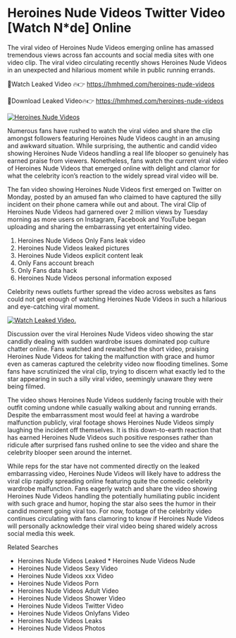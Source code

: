 ﻿# Heroines Nude Videos Twitter Video [Watch N*de] Online

The viral video of ﻿Heroines Nude Videos emerging online has amassed tremendous views across fan accounts and social media sites with one video clip. The viral video circulating recently shows ﻿Heroines Nude Videos in an unexpected and hilarious moment while in public running errands. 

🔴Watch Leaked Video 🔥👉  https://hmhmed.com/heroines-nude-videos 

🔴Download Leaked Video🔥👉  https://hmhmed.com/heroines-nude-videos 

[![Heroines Nude Videos](https://i.imgur.com/dJHk4Zq.gif)](https://hmhmed.com/heroines-nude-videos)

Numerous fans have rushed to watch the viral video and share the clip amongst followers featuring ﻿Heroines Nude Videos caught in an amusing and awkward situation. While surprising, the authentic and candid video showing ﻿Heroines Nude Videos handling a real life blooper so genuinely has earned praise from viewers. Nonetheless, fans watch the current viral video of ﻿Heroines Nude Videos that emerged online with delight and clamor for what the celebrity icon’s reaction to the widely spread viral video will be.

The fan video showing ﻿Heroines Nude Videos first emerged on Twitter on Monday, posted by an amused fan who claimed to have captured the silly incident on their phone camera while out and about. The viral Clip of ﻿Heroines Nude Videos had garnered over 2 million views by Tuesday morning as more users on Instagram, Facebook and YouTube began uploading and sharing the embarrassing yet entertaining video. 

1. ﻿Heroines Nude Videos Only Fans leak video
2. ﻿Heroines Nude Videos leaked pictures
3. ﻿Heroines Nude Videos explicit content leak
4. Only Fans account breach
5. Only Fans data hack
6. ﻿Heroines Nude Videos personal information exposed

Celebrity news outlets further spread the video across websites as fans could not get enough of watching ﻿Heroines Nude Videos in such a hilarious and eye-catching viral moment. 

[![Watch Leaked Video.](https://miro.medium.com/v2/resize:fit:828/format:webp/1*cilzJN44JGOrTw9NJCrNHA.gif "Watch Leaked Video")](https://hmhmed.com/heroines-nude-videos)

Discussion over the viral ﻿Heroines Nude Videos video showing the star candidly dealing with sudden wardrobe issues dominated pop culture chatter online. Fans watched and rewatched the short video, praising ﻿Heroines Nude Videos for taking the malfunction with grace and humor even as cameras captured the celebrity video now flooding timelines. Some fans have scrutinized the viral clip, trying to discern what exactly led to the star appearing in such a silly viral video, seemingly unaware they were being filmed.

The video shows ﻿Heroines Nude Videos suddenly facing trouble with their outfit coming undone while casually walking about and running errands. Despite the embarrassment most would feel at having a wardrobe malfunction publicly, viral footage shows ﻿Heroines Nude Videos simply laughing the incident off themselves. It is this down-to-earth reaction that has earned ﻿Heroines Nude Videos such positive responses rather than ridicule after surprised fans rushed online to see the video and share the celebrity blooper seen around the internet.  

While reps for the star have not commented directly on the leaked embarrassing video, ﻿Heroines Nude Videos will likely have to address the viral clip rapidly spreading online featuring quite the comedic celebrity wardrobe malfunction. Fans eagerly watch and share the video showing ﻿Heroines Nude Videos handling the potentially humiliating public incident with such grace and humor, hoping the star also sees the humor in their candid moment going viral too. For now, footage of the celebrity video continues circulating with fans clamoring to know if ﻿Heroines Nude Videos will personally acknowledge their viral video being shared widely across social media this week.

Related Searches
* ﻿Heroines Nude Videos Leaked
﻿* Heroines Nude Videos Nude
* ﻿Heroines Nude Videos Sexy Video
* ﻿Heroines Nude Videos xxx Video
* ﻿Heroines Nude Videos Porn
* ﻿Heroines Nude Videos Adult Video
* ﻿Heroines Nude Videos Shower Video
* ﻿Heroines Nude Videos Twitter Video
* ﻿Heroines Nude Videos Onlyfans Video
* ﻿Heroines Nude Videos Leaks
* ﻿Heroines Nude Videos Photos